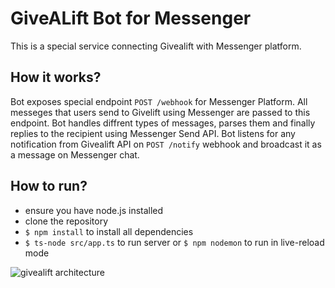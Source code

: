 # GiveALift Bot for Messenger

This is a special service connecting Givealift with Messenger platform.

## How it works?

Bot exposes special endpoint `POST /webhook` for Messenger Platform. All messeges that users send to Givelift using Messenger are passed to this endpoint. Bot handles diffrent types of messages, parses them and finally replies to the recipient using Messenger Send API.
Bot listens for any notification from Givealift API on `POST /notify` webhook and broadcast it as a message on Messenger chat.

## How to run?

* ensure you have node.js installed
* clone the repository
* `$ npm install` to install all dependencies
* `$ ts-node src/app.ts` to run server or `$ npm nodemon` to run in live-reload mode

![givealift architecture](https://i.imgur.com/72Sdo3t.png)
